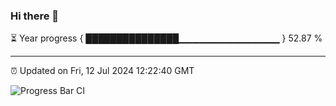 ### Hi there 👋

⏳ Year progress { ███████████████▁▁▁▁▁▁▁▁▁▁▁▁▁▁▁ } 52.87 %

---

⏰ Updated on Fri, 12 Jul 2024 12:22:40 GMT

![Progress Bar CI](https://github.com/liununu/liununu/workflows/Progress%20Bar%20CI/badge.svg)
